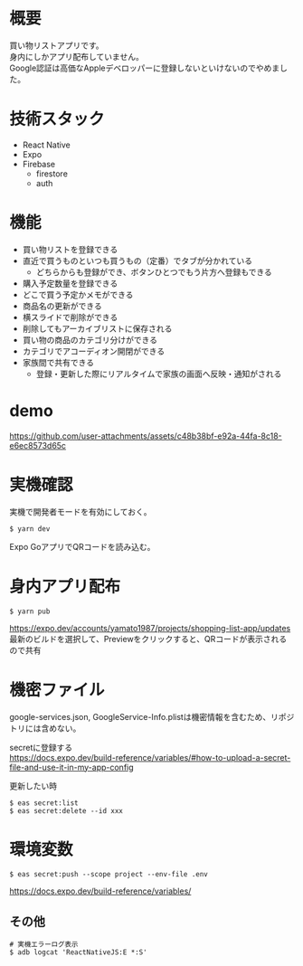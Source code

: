 # 概要

買い物リストアプリです。  
身内にしかアプリ配布していません。  
Google認証は高価なAppleデベロッパーに登録しないといけないのでやめました。

# 技術スタック

- React Native
- Expo
- Firebase
  - firestore
  - auth

# 機能

- 買い物リストを登録できる
- 直近で買うものといつも買うもの（定番）でタブが分かれている
  - どちらからも登録ができ、ボタンひとつでもう片方へ登録もできる 
- 購入予定数量を登録できる
- どこで買う予定かメモができる
- 商品名の更新ができる
- 横スライドで削除ができる
- 削除してもアーカイブリストに保存される
- 買い物の商品のカテゴリ分けができる
- カテゴリでアコーディオン開閉ができる
- 家族間で共有できる
  - 登録・更新した際にリアルタイムで家族の画面へ反映・通知がされる

# demo

https://github.com/user-attachments/assets/c48b38bf-e92a-44fa-8c18-e6ec8573d65c

# 実機確認

実機で開発者モードを有効にしておく。

```shell
$ yarn dev
```

Expo GoアプリでQRコードを読み込む。

# 身内アプリ配布

```shell
$ yarn pub
```

https://expo.dev/accounts/yamato1987/projects/shopping-list-app/updates  
最新のビルドを選択して、Previewをクリックすると、QRコードが表示されるので共有

# 機密ファイル

google-services.json, GoogleService-Info.plistは機密情報を含むため、リポジトリには含めない。  

secretに登録する  
https://docs.expo.dev/build-reference/variables/#how-to-upload-a-secret-file-and-use-it-in-my-app-config

更新したい時

```shell
$ eas secret:list
$ eas secret:delete --id xxx
```

# 環境変数

```shell
$ eas secret:push --scope project --env-file .env
```

https://docs.expo.dev/build-reference/variables/

## その他

```shell
# 実機エラーログ表示
$ adb logcat 'ReactNativeJS:E *:S'
```
